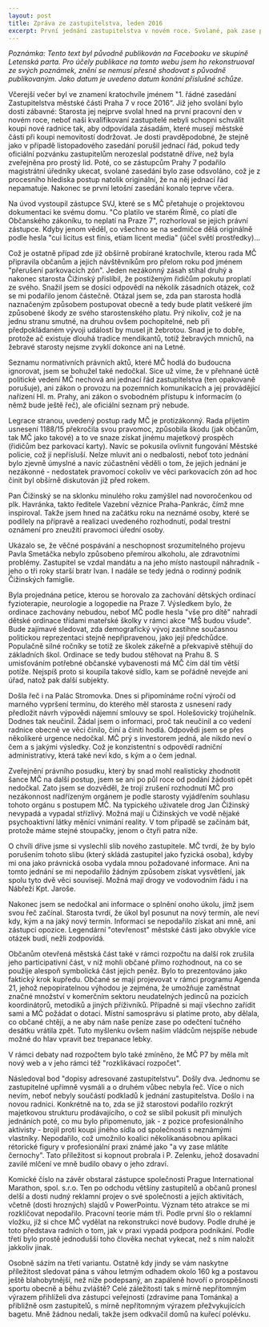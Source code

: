 ```yaml
---
layout: post
title: Zpráva ze zastupitelstva, leden 2016
excerpt: První jednání zastupitelstva v novém roce. Svolané, pak zase podivným způsobem "odsvolané" a nakonec se slavnostně konající.
---
```


*Poznámka: Tento text byl původně publikován na Facebooku ve skupině Letenská parta. Pro účely publikace na tomto webu jsem ho rekonstruoval ze svých poznámek, znění se nemusí přesně shodovat s původně publikovaným. Jako datum je uvedeno datum konání příslušné schůze.*

Včerejší večer byl ve znamení kratochvíle jménem "1. řádné zasedání Zastupitelstva městské části Praha 7 v roce 2016“. Již jeho svolání bylo dosti zábavné: Starosta jej nejprve svolal hned na první pracovní den v novém roce, neboť naši kvalifikovaní zastupitelé nebyli schopni schválit koupi nové radnice tak, aby odpovídala zásadám, které musejí městské části při koupi nemovitostí dodržovat. Je dosti pravděpodobné, že stejně jako v případě listopadového zasedání porušil jednací řád, pokud tedy oficiální pozvánku zastupitelům nerozeslal podstatně dříve, než byla zveřejněna pro prostý lid. Poté, co se zástupcům Prahy 7 podařilo magistrátní úředníky ukecat, svolané zasedání bylo zase odsvoláno, což je z procesního hlediska postup natolik originální, že na něj jednací řád nepamatuje. Nakonec se první letošní zasedání konalo teprve včera.
 
Na úvod vystoupil zástupce SVJ, které se s MČ přetahuje o projektovou dokumentaci ke svému domu. "Co platilo ve starém Římě, co platí dle Občanského zákoníku, to neplatí na Praze 7", rozhorloval se jejich právní zástupce. Kdyby jenom věděl, co všechno se na sedmičce dělá originálně podle hesla "cui licitus est finis, etiam licent media" (účel světí prostředky)…
 
Což je ostatně případ zde již obšírně probírané kratochvíle, kterou rada MČ připravila občanům a jejich návštěvníkům pro přelom roku pod jménem "přerušení parkovacích zón". Jeden nezákonný zásah stíhal druhý a nakonec starosta Čižinský přislíbil, že postiženým řidičům pokutu proplatí ze svého. Snažil jsem se dosíci odpovědí na několik zásadních otázek, což se mi podařilo jenom částečně. Otázal jsem se, zda pan starosta hodlá naznačeným způsobem postupovat obecně a tedy bude platit veškeré jím způsobené škody ze svého starostenského platu. Prý nikoliv, což je na jednu stranu smutné, na druhou ovšem pochopitelné, neb při předpokládaném vývoji událostí by musel jít žebrotou. Snad je to dobře, protože ač existuje dlouhá tradice mendikantů, totiž žebravých mnichů, na žebravé starosty nejsme zvyklí dokonce ani na Letné.
 
Seznamu normativních právních aktů, které MČ hodlá do budoucna ignorovat, jsem se bohužel také nedočkal. Sice už víme, že v přehnané úctě politické vedení MČ nechová ani jednací řád zastupitelstva (ten opakovaně porušuje), ani zákon o provozu na pozemních komunikacích a jej provádějící nařízení Hl. m. Prahy, ani zákon o svobodném přístupu k informacím (o němž bude ještě řeč), ale oficiální seznam prý nebude.
 
Legrace stranou, uvedený postup rady MČ je protizákonný. Rada přijetím usnesení 1188/15 překročila svou pravomoc, způsobila škodu (jak občanům, tak MČ jako takové) a to ve snaze získat jinému majetkový prospěch (řidičům bez parkovací karty). Navíc se pokusila ovlivnit fungování Městské policie, což jí nepřísluší. Nelze mluvit ani o nedbalosti, neboť toto jednání bylo zjevně úmyslné a navíc zúčastnění věděli o tom, že jejich jednání je nezákonné - nedostatek pravomocí cokoliv ve věci parkovacích zón ad hoc činit byl obšírně diskutován již před rokem.
 
Pan Čižinský se na sklonku minulého roku zamýšlel nad novoročenkou od plk. Havránka, takto ředitele Vazební věznice Praha-Pankrác, čímž mne inspiroval. Takže jsem hned na začátku roku na neznámé osoby, které se podílely na přípravě a realizaci uvedeného rozhodnutí, podal trestní oznámení pro zneužití pravomoci úřední osoby.
 
Ukázalo se, že věčné pospávání a neschopnost srozumitelného projevu Pavla Smetáčka nebylo způsobeno přemírou alkoholu, ale zdravotními problémy. Zastupitel se vzdal mandátu a na jeho místo nastoupil náhradník - jeho o tři roky starší bratr Ivan. I nadále se tedy jedná o rodinný podnik Čižinských famiglie.
 
Byla projednána petice, kterou se horovalo za zachování dětských ordinací fyzioterapie, neurologie a logopedie na Praze 7. Výsledkem bylo, že ordinace zachovány nebudou, neboť MČ podle hesla "vše pro dítě" nahradí dětské ordinace třídami mateřské školky v rámci akce "MŠ budou všude". Bude zajímavé sledovat, zda demografický vývoj zastihne současnou politickou reprezentaci stejně nepřipravenou, jako její předchůdce. Populačně silné ročníky se totiž ze školek zákeřně a překvapivě stěhují do základních škol. Ordinace se tedy budou stěhovat na Prahu 8. S umisťováním potřebné občanské vybavenosti má MČ čím dál tím větší potíže. Nejspíš proto si koupila takové sídlo, kam se pořádně nevejde ani úřad, natož pak další subjekty.
 
Došla řeč i na Palác Stromovka. Dnes si připomínáme roční výročí od marného vypršení termínu, do kterého měl starosta z usnesení rady předložit návrh výpovědi nájemní smlouvy se spol. Holešovický trojúhelník. Dodnes tak neučinil. Žádal jsem o informaci, proč tak neučinil a co vedení radnice obecně ve věci činilo, činí a činiti hodlá. Odpovědi jsem se přes několikeré urgence nedočkal. MČ prý s investorem jedná, ale nikdo neví o čem a s jakými výsledky. Což je konzistentní s odpovědí radniční administrativy, která také neví kdo, s kým a o čem jednal.
 
Zveřejnění právního posudku, který by snad mohl realisticky zhodnotit šance MČ na další postup, jsem se ani po půl roce od podání žádosti opět nedočkal. Zato jsem se dozvěděl, že trojí zrušení rozhodnutí MČ pro nezákonnost nadřízeným orgánem je podle starosty vyjádřením souhlasu tohoto orgánu s postupem MČ. Na typického uživatele drog Jan Čižinský nevypadá a vypadal střízlivý. Možná mají u Čižinských ve vodě nějaké psychoaktivní látky měnící vnímání reality. V tom případě se začínám bát, protože máme stejné stoupačky, jenom o čtyři patra níže.
 
O chvíli dříve jsme si vyslechli slib nového zastupitele. MČ tvrdí, že by bylo porušením tohoto slibu (který skládá zastupitel jako fyzická osoba), kdyby mi ona jako právnická osoba vydala mnou požadované informace. Ani na tomto jednání se mi nepodařilo žádným způsobem získat vysvětlení, jak spolu tyto dvě věci souvisejí. Možná mají drogy ve vodovodním řádu i na Nábřeží Kpt. Jaroše.
 
Nakonec jsem se nedočkal ani informace o splnění onoho úkolu, jímž jsem svou řeč začínal. Starosta tvrdí, že úkol byl posunut na nový termín, ale neví kdy, kým a na jaký nový termín. Informaci se nepodařilo získat ani mně, ani zástupci opozice. Legendární "otevřenost" městské části jako obvykle více otázek budí, nežli zodpovídá.
 
Občanům otevřená městská část také v rámci rozpočtu na další rok zrušila jeho participativní část, v níž mohli občané přímo rozhodnout, na co se použije alespoň symbolická část jejich peněz. Bylo to prezentováno jako faktický krok kupředu. Občané se mají projevovat v rámci programu Agenda 21, jehož nepopiratelnou výhodou je zejména, že umožňuje zaměstnat značné množství v komerčním sektoru neudatelných jedinců na pozicích koordinátorů, metodiků a jiných příživníků. Případně si mají všechno zařídit sami a MČ požádat o dotaci. Místní samosprávu si platíme proto, aby dělala, co občané chtějí, a ne aby nám naše peníze zase po odečtení tučného desátku vrátila zpět. Tuto myšlenku ovšem našim vládcům nejspíše nebude možné do hlav vpravit bez trepanace lebky.
 
V rámci debaty nad rozpočtem bylo také zmíněno, že MČ P7 by měla mít nový web a v jeho rámci též "rozklikávací rozpočet". 
 
Následoval bod "dopisy adresované zastupitelstvu". Došly dva. Jednomu se zastupitelné upřímně vysmáli a o druhém vůbec nebyla řeč. Více o nich nevím, neboť nebyly součástí podkladů k jednání zastupitelstva.
Došlo i na novou radnici. Konkrétně na to, zda se již starostovi podařilo rozkrýt majetkovou strukturu prodávajícího, o což se slíbil pokusit při minulých jednáních poté, co mu bylo připomenuto, jak - z pozice profesionálního aktivisty - brojil proti koupi jiného sídla od společnosti s neznámými vlastníky. Nepodařilo, což umožnilo koalici několikanásobnou aplikaci rétorické figury v profesionální praxi známé jako "a vy zase mlátíte černochy". Tato příležitost si kopnout probrala i P. Zelenku, jehož dosavadní zavilé mlčení ve mně budilo obavy o jeho zdraví.
 
Komické číslo na závěr obstaral zástupce společnosti Prague International Marathon, spol. s.r.o. Ten po odchodu většiny zastupitelů a občanů pronesl delší a dosti nudný reklamní projev o své společnosti a jejích aktivitách, včetně (dosti hrozných) slajdů v PowerPointu. Význam této atrakce se mi rozklíčovat nepodařilo. Pracovní teorie mám tři. Podle první šlo o reklamní vložku, jíž si chce MČ vydělat na rekonstrukci nové budovy. Podle druhé je toto představa radních o tom, jak v praxi vypadá podpora podnikání. Podle třetí bylo prostě jednodušší toho člověka nechat vykecat, než s ním naložit jakkoliv jinak. 
 
Osobně sázím na třetí variantu. Ostatně kdy jindy se vám naskytne příležitost sledovat pána s váhou letmým odhadem okolo 160 kg a postavou ještě blahobytnější, než níže podepsaný, an zapáleně hovoří o prospěšnosti sportu obecně a běhu zvláště? Celé záležitosti tak s mírně nepřítomným výrazem přihlíželi dva zástupci veřejnosti (zdravíme pana Tománka) a přibližně osm zastupitelů, s mírně nepřítomným výrazem přežvykujících bagetu. Mně žádnou nedali, takže jsem odkvačil domů na kuřecí polévku.
